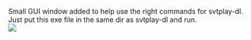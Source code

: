 Small GUI window added to help use the right commands for svtplay-dl. <br>
Just put this exe file in the same dir as svtplay-dl and run.<br>
<img src="https://raw.githubusercontent.com/Tobaunta/svtplay-dl-gui/main/svtplay-sl-gui%20window.png">

